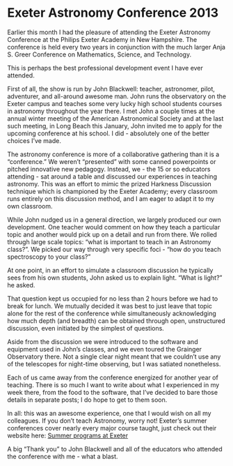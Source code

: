 # Exeter Astronomy Conference 2013

Earlier this month I had the pleasure of attending the Exeter Astronomy Conference at the Philips Exeter Academy in New Hampshire. The conference is held every two years in conjunction with the much larger Anja S. Greer Conference on Mathematics, Science, and Technology. 

This is perhaps the best professional development event I have ever attended. 

First of all, the show is run by John Blackwell: teacher, astronomer, pilot, adventurer, and all-around awesome man. John runs the observatory on the Exeter campus and teaches some very lucky high school students courses in astronomy throughout the year there. I met John a couple times at the annual winter meeting of the American Astronomical Society and at the last such meeting, in Long Beach this January, John invited me to apply for the upcoming conference at his school. I did - absolutely one of the better choices I’ve made.

The astronomy conference is more of a collaborative gathering than it is a “conference.” We weren’t “presented” with some canned powerpoints or pitched innovative new pedagogy. Instead, we - the 15 or so educators attending - sat around a table and discussed our experiences in teaching astronomy. This was an effort to mimic the prized Harkness Discussion technique which is championed by the Exeter Academy; every classroom runs entirely on this discussion method, and I am eager to adapt it to my own classroom. 

While John nudged us in a general direction, we largely produced our own development. One teacher would comment on how they teach a particular topic and another would pick up on a detail and run from there. We rolled through large scale topics: “what is important to teach in an Astronomy class?”.  We picked our way through very specific foci - “how do you teach spectroscopy to your class?”

At one point, in an effort to simulate a classroom discussion he typically sees from his own students, John asked us to explain light. “What is light?” he asked.

That question kept us occupied for no less than 2 hours before we had to break for lunch. We mutually decided it was best to just leave that topic alone for the rest of the conference while simultaneously acknowledging how much depth (and breadth) can be obtained through open, unstructured discussion, even initiated by the simplest of questions. 

Aside from the discussion we were introduced to the software and equipment used in John’s classes, and we even toured the Grainger Observatory there. Not a single clear night meant that we couldn’t use any of the telescopes for night-time observing, but I was satiated nonetheless.

Each of us came away from the conference energized for another year of teaching. There is so much I want to write about what I experienced in my week there, from the food to the software, that I’ve decided to bare those details in separate posts; I do hope to get to them soon.

In all: this was an awesome experience, one that I would wish on all my colleagues. If you don’t teach Astronomy, worry not! Exeter’s summer conferences cover nearly every major course taught, just check out their website here: [Summer programs at Exeter](http://www.exeter.edu/summer_programs/7313.aspx)

A big “Thank you” to John Blackwell and all of the educators who attended the conference with me - what a blast.

